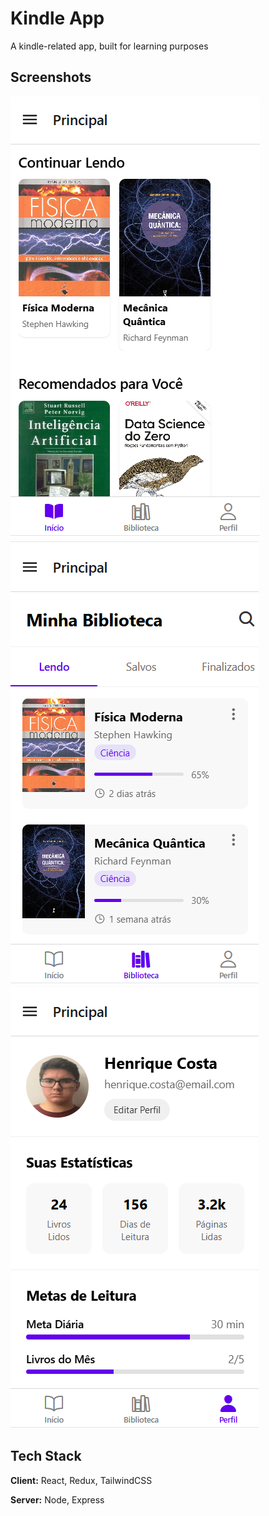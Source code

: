 # Kindle App

A kindle-related app, built for learning purposes


## Screenshots

![App Screenshot 1](./screenshots/1.png)
![App Screenshot 2](./screenshots/2.png)
![App Screenshot 3](./screenshots/3.png)


## Tech Stack

**Client:** React, Redux, TailwindCSS

**Server:** Node, Express

